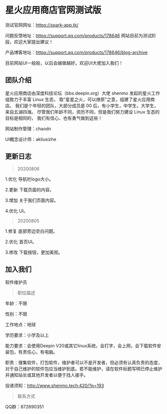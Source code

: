 # 星火应用商店官网测试版 
测试官网网址：https://spark-app.tk/

问题反馈地址：https://support.qq.com/products/178646 网站目前为测试阶段，欢迎大家提出建议！

产品博客地址：https://support.qq.com/products/178646/blog-archive

目前网站UI一般般，以后会越做越好。欢迎UI大佬加入我们！

## 团队介绍
星火应用商店由深度科技论坛（bbs.deepin.org）大佬 shenmo 发起的星火工作组致力于丰富 Linux 生态，
取“星星之火，可以燎原”之意，组建了星火应用商店。
我们是个年轻的团队，大部分成员是 00 后，有小学生，中学生，大学生，来自五湖四海。
尽管我们年龄不同，资历不同，但是我们努力建设 Linux 生态的目标是相同的，
我们有信心、也有勇气做到这些！

网站制作管理：chaodn

UI概念设计师：akliusizhe 

## 更新日志

> 20200806

1.优化 导航栏logo大小。

2.更新 下载页面的内容。

3.增加 关于我们页面内容。

4.优化 UI。

> 20200805

1.修复 底部旁边空白问题。

2.优化 首页UI。

3.修改 下载按钮，更加美观。
## 加入我们
软件维护员

> 职位描述

年龄：不限

性别：不限

工作地点：地球

学历要求：小学及以上

能力要求：会使用Deepin V20或其它linux系统，会打字，会上网，会下载软件安装包，有责任心，有电脑。

职责：搜集软件，打包软件，维护者可以不是开发者，但必须有认真负责的态度，对于自己维护的软件包应当维护到底。若不能维护，请在软件标题写明已停止维护并通知站长或其他开发者以便于找人接手。

投递须知：http://www.shenmo.tech:420/?p=193
>联系方式

QQ群：872690351
